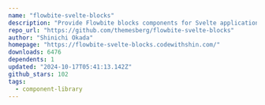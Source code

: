 ```yaml
---
name: "flowbite-svelte-blocks"
description: "Provide Flowbite blocks components for Svelte applications."
repo_url: "https://github.com/themesberg/flowbite-svelte-blocks"
author: "Shinichi Okada"
homepage: "https://flowbite-svelte-blocks.codewithshin.com/"
downloads: 6476
dependents: 1
updated: "2024-10-17T05:41:13.142Z"
github_stars: 102
tags: 
  - component-library
---
```

